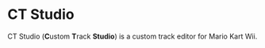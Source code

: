 # CT Studio

CT Studio (**C**ustom **T**rack **Studio**) is a custom track editor for Mario Kart Wii.

